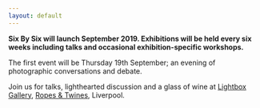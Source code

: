 ```yaml
---
layout: default
---
```


**Six By Six will launch September 2019. Exhibitions will be held every six weeks including talks and occasional exhibition-specific workshops. **

The first event will be Thursday 19th September; an evening of photographic conversations and debate.  

Join us for talks, lighthearted discussion and a glass of wine at [Lightbox Gallery](https://lightbox.photo/gallery/), [Ropes & Twines](http://www.ropes-and-twines.co.uk), Liverpool.
